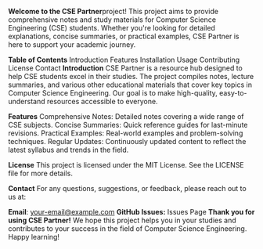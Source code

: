 **Welcome to the CSE Partner**project! This project aims to provide comprehensive notes and study materials for Computer Science Engineering (CSE) students. Whether you're looking for detailed explanations, concise summaries, or practical examples, CSE Partner is here to support your academic journey.

**Table of Contents**
Introduction
Features
Installation
Usage
Contributing
License
Contact
**Introduction**
CSE Partner is a resource hub designed to help CSE students excel in their studies. The project compiles notes, lecture summaries, and various other educational materials that cover key topics in Computer Science Engineering. Our goal is to make high-quality, easy-to-understand resources accessible to everyone.

**Features**
Comprehensive Notes: Detailed notes covering a wide range of CSE subjects.
Concise Summaries: Quick reference guides for last-minute revisions.
Practical Examples: Real-world examples and problem-solving techniques.
Regular Updates: Continuously updated content to reflect the latest syllabus and trends in the field.

**License**
This project is licensed under the MIT License. See the LICENSE file for more details.

**Contact**
For any questions, suggestions, or feedback, please reach out to us at:

**Email**: your-email@example.com
**GitHub Issues:** Issues Page
**Thank you for using CSE Partner!** We hope this project helps you in your studies and contributes to your success in the field of Computer Science Engineering. Happy learning!
